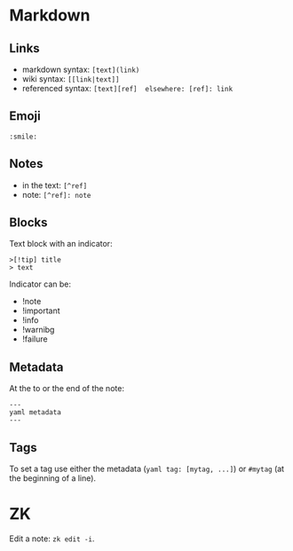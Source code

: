 # Markdown
## Links
- markdown syntax: `[text](link)`
- wiki syntax: `[[link|text]]`
- referenced syntax: `[text][ref]  elsewhere: [ref]: link`

## Emoji
`:smile:`

## Notes
* in the text: `[^ref]`
* note: `[^ref]: note`

## Blocks
Text block with an indicator:
```
>[!tip] title
> text
```
Indicator can be:
- !note
- !important
- !info
- !warnibg
- !failure

## Metadata
At the to or the end of the note:
```
---
yaml metadata
---
```

## Tags
To set a tag use either the metadata (`yaml tag: [mytag, ...]`)
or `#mytag` (at the beginning of a line).

# ZK
Edit a note: `zk edit -i`.

